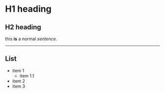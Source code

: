 # H1 heading

## H2 heading
this **is** a normal *sentence*.

---

## List
- item 1
  - item 1.1
- item 2
- item 3